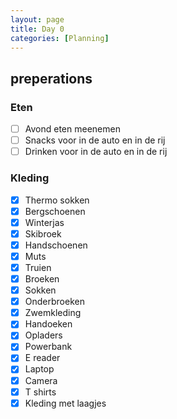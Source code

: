 ```yaml
--- 
layout: page
title: Day 0 
categories: [Planning] 
---
```

## preperations

### Eten
 - [ ] Avond eten meenemen
 - [ ] Snacks voor in de auto en in de rij
 - [ ] Drinken voor in de auto en in de rij

### Kleding
- [x] Thermo sokken
- [x] Bergschoenen
- [x] Winterjas
- [x] Skibroek
- [x] Handschoenen
- [x] Muts
- [x] Truien
- [x] Broeken
- [x] Sokken
- [x] Onderbroeken
- [x] Zwemkleding
- [x] Handoeken
- [x] Opladers
- [x] Powerbank
- [x] E reader
- [x] Laptop
- [x] Camera
- [x] T shirts
- [x] Kleding met laagjes